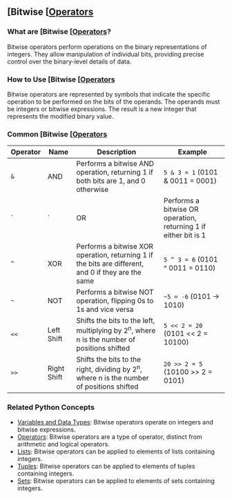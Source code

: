 ## [Bitwise [[Operators](./../Bitwise-[[Operators/)

### What are [Bitwise [[Operators](./../Bitwise-[[Operators/)?
Bitwise operators perform operations on the binary representations of integers. They allow manipulation of individual bits, providing precise control over the binary-level details of data.

### How to Use [Bitwise [[Operators](./../Bitwise-[[Operators/)
Bitwise operators are represented by symbols that indicate the specific operation to be performed on the bits of the operands. The operands must be integers or bitwise expressions. The result is a new integer that represents the modified binary value.

### Common [Bitwise [[Operators](./../Bitwise-[[Operators/)

| Operator | Name | Description | Example |
|---|---|---|---|
| `&` | AND | Performs a bitwise AND operation, returning 1 if both bits are 1, and 0 otherwise | `5 & 3 = 1` (0101 & 0011 = 0001) |
| `|` | OR | Performs a bitwise OR operation, returning 1 if either bit is 1 | `5 | 3 = 7` (0101 | 0011 = 0111) |
| `^` | XOR | Performs a bitwise XOR operation, returning 1 if the bits are different, and 0 if they are the same | `5 ^ 3 = 6` (0101 ^ 0011 = 0110) |
| `~` | NOT | Performs a bitwise NOT operation, flipping 0s to 1s and vice versa | `~5 = -6` (0101 -> 1010) |
| `<<` | Left Shift | Shifts the bits to the left, multiplying by 2<sup>n</sup>, where n is the number of positions shifted | `5 << 2 = 20` (0101 << 2 = 10100) |
| `>>` | Right Shift | Shifts the bits to the right, dividing by 2<sup>n</sup>, where n is the number of positions shifted | `20 >> 2 = 5` (10100 >> 2 = 0101) |

### Related Python Concepts

- [Variables and Data Types](./../Variables-and-Data-Types/): Bitwise operators operate on integers and bitwise expressions.
- [Operators](./../Operators/): Bitwise operators are a type of operator, distinct from arithmetic and logical operators.
- [Lists](./../Lists/): Bitwise operators can be applied to elements of lists containing integers.
- [Tuples](./../Tuples/): Bitwise operators can be applied to elements of tuples containing integers.
- [Sets](./../Sets/): Bitwise operators can be applied to elements of sets containing integers.